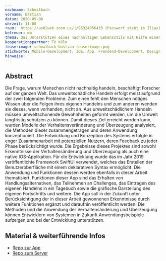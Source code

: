 ```yaml
---
nachname: Schmalbach
vorname: Bastian
datum: 2020-09-08
uhrzeit: 11-00
raum:  https://us02web.zoom.us/j/86324956433 (Passwort steht im Ilias) Präsentation
betreuer: mb
thema: Das Unterstützen eines nachhaltigen Lebensstils mit Hilfe einer mobilen Applikation
kooperationspartner: TH Köln
teaserimage: schmalbach-bastian-teaserimage.png
stichworte: Mobile-Development, IOS, App, Frondend-Development, Design, UX/UI, Bahavior Change, Persuasion
hinweise:
---
```


## Abstract

Die Frage, warum Menschen nicht nachhaltig handeln, beschäftigt Forscher auf der ganzen Welt. Das umweltschädliche Handeln erfolgt meist aufgrund der zwei folgenden Probleme. Zum einen fehlt den Menschen nötiges Wissen über die Folgen ihres eigenen Handelns und zum anderen wenden sie dieses, wenn vorhanden, nicht an. Aus umweltschädlichem Handeln müssen umweltschonende Gewohnheiten geformt werden, um die Umwelt langfristig schützen zu können. Damit dieses Ziel erreicht werden kann, wurden Modelle der Verhaltensveränderung und Überzeugung analysiert, die Methoden dieser zusammengetragen und deren Anwendung konzeptioniert. Die Entwicklung und Konzeption des Systems erfolgte in enger Zusammenarbeit mit potenziellen Nutzern, deren Feedback zu jeder Phase berücksichtigt wurde. Die Ergebnisse dieses Projektes sind sowohl Erkenntnisse der Verhaltensänderung und Überzeugung als auch eine native IOS-Applikation. Für die Entwicklung wurde das im Jahr 2019 veröffentlichte Framework SwiftUI verwendet, welches das Erstellen der Benutzeroberfläche mit einem deklarativen Syntax ermöglicht. Die Anwendung und Funktionen dessen werden ebenfalls in dieser Arbeit thematisiert. Funktionen dieser App sind das Erhalten von Handlungsalternativen, das Teilnehmen an Challenges, das Eintragen des eigenen Handelns in ein Tagebuch sowie die grafische Darstellung des eigenen Fortschritts und weitere. Die App soll in der Zukunft unter Berücksichtigung der in dieser Arbeit gewonnenen Erkenntnisse durch weitere Funktionen ergänzt und daraufhin veröffentlicht werden. Die Methoden und die Anwendung der Verhaltensänderung und Überzeugung können Entwicklern von Systemen in Zukunft Anwendungsbeispiele aufzeigen und bei der Entwicklung unterstützen.


## Material & weiterführende Infos
- [Repo zur App](https://github.com/bschmalb/praxisProjekt)
- [Repo zum Server](https://github.com/bschmalb/raspServer)
